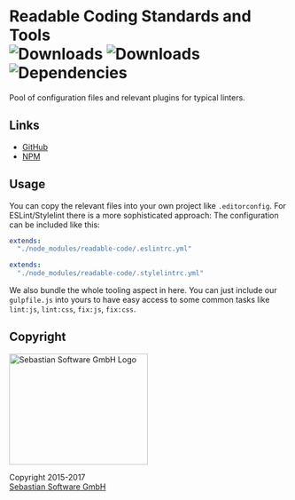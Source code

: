 # Readable Coding Standards and Tools<br/>![Downloads][npm-version-img] ![Downloads][npm-downloads-img] ![Dependencies][deps-img]

[deps-img]: https://david-dm.org/sebastian-software/readable-code.svg
[npm-downloads-img]: https://img.shields.io/npm/dm/readable-code.svg
[npm-version-img]: https://img.shields.io/npm/v/readable-code.svg

Pool of configuration files and relevant plugins for typical linters.

## Links

- [GitHub](https://github.com/sebastian-software/readable-code)
- [NPM](https://www.npmjs.com/package/readable-code)


## Usage

You can copy the relevant files into your own project like `.editorconfig`. For ESLint/Stylelint there is a more sophisticated approach: The configuration can be included like this:

```yaml
extends:
  "./node_modules/readable-code/.eslintrc.yml"
```

```yaml
extends:
  "./node_modules/readable-code/.stylelintrc.yml"
```

We also bundle the whole tooling aspect in here. You can just include our `gulpfile.js` into yours to have easy access to some common tasks like `lint:js`, `lint:css`, `fix:js`, `fix:css`.



## Copyright

<img src="https://raw.githubusercontent.com/sebastian-software/readable-code/master/assets/sebastiansoftware.png" alt="Sebastian Software GmbH Logo" width="250" height="200"/>

Copyright 2015-2017<br/>[Sebastian Software GmbH](http://www.sebastian-software.de)
